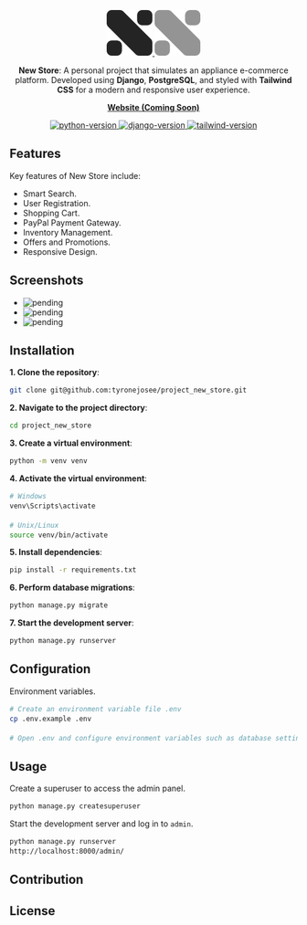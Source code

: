 <p align="center">
  <a href="https://github.com/tyronejosee/project_new_store#gh-light-mode-only" target="_blank">
    <img src="./static/favicon/logo_light.svg" alt="logo-light" width="80">
  </a>
  <a href="https://github.com/tyronejosee/project_new_store#gh-dark-mode-only" target="_blank">
    <img src="./static/favicon/logo_dark.svg" alt="logo-dark" width="80">
  </a>
</p>
<p align="center">
  <strong>New Store</strong>:
  A personal project that simulates an appliance e-commerce platform. Developed using <b>Django</b>, <b>PostgreSQL</b>, and styled with <b>Tailwind CSS</b> for a modern and responsive user experience.
<p>
<p align="center">
  <a href="#"><strong>Website (Coming Soon)</strong></a>
</p>
<p align="center">
    <a href="#">
    <img src="https://img.shields.io/badge/python-3.11.3-blue" alt="python-version">
    </a>
    <a href="#">
    <img src="https://img.shields.io/badge/django-4.2.4-blue" alt="django-version">
    </a>
    <a href="#">
    <img src="https://img.shields.io/badge/tailwindcss-3.3.2-blue" alt="tailwind-version">
    </a>
</p>

## Features

Key features of New Store include:

- Smart Search.
- User Registration.
- Shopping Cart.
- PayPal Payment Gateway.
- Inventory Management.
- Offers and Promotions.
- Responsive Design.

## Screenshots

- ![pending](pending)
- ![pending](pending)
- ![pending](pending)

## Installation

**1. Clone the repository**:

```bash
git clone git@github.com:tyronejosee/project_new_store.git
```

**2. Navigate to the project directory**:

```bash
cd project_new_store
```

**3. Create a virtual environment**:

```bash
python -m venv venv
```

**4. Activate the virtual environment**:

```bash
# Windows
venv\Scripts\activate

# Unix/Linux
source venv/bin/activate  
```

**5. Install dependencies**:

```bash
pip install -r requirements.txt
```

**6. Perform database migrations**:

```bash
python manage.py migrate
```

**7. Start the development server**:

```bash
python manage.py runserver
```

## Configuration

Environment variables.

```bash
# Create an environment variable file .env
cp .env.example .env

# Open .env and configure environment variables such as database settings and secret keys
```

## Usage

Create a superuser to access the admin panel.

```bash
python manage.py createsuperuser
```

Start the development server and log in to `admin`.

```bash
python manage.py runserver
http://localhost:8000/admin/
```

## Contribution

## License
